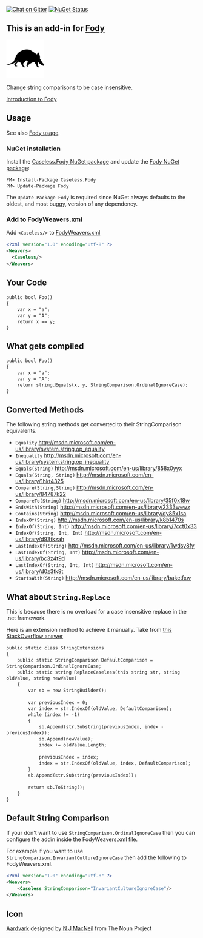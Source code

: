 [![Chat on Gitter](https://img.shields.io/gitter/room/fody/fody.svg?style=flat&max-age=86400)](https://gitter.im/Fody/Fody)
[![NuGet Status](https://badge.fury.io/nu/caseless.fody.svg)](https://www.nuget.org/packages/Caseless.Fody/)


## This is an add-in for [Fody](https://github.com/Fody/Fody) 

![Icon](https://raw.githubusercontent.com/Fody/Caseless/master/package_icon.png)

Change string comparisons to be case insensitive.

[Introduction to Fody](https://github.com/Fody/Fody/wiki/SampleUsage)


## Usage

See also [Fody usage](https://github.com/Fody/Fody#usage).


### NuGet installation

Install the [Caseless.Fody NuGet package](https://nuget.org/packages/Caseless.Fody/) and update the [Fody NuGet package](https://nuget.org/packages/Fody/):

```
PM> Install-Package Caseless.Fody
PM> Update-Package Fody
```

The `Update-Package Fody` is required since NuGet always defaults to the oldest, and most buggy, version of any dependency.


### Add to FodyWeavers.xml

Add `<Caseless/>` to [FodyWeavers.xml](https://github.com/Fody/Fody#add-fodyweaversxml)

```xml
<?xml version="1.0" encoding="utf-8" ?>
<Weavers>
  <Caseless/>
</Weavers>
```



## Your Code

    public bool Foo()
    {
        var x = "a";
        var y = "A";
        return x == y;
    }


## What gets compiled

    public bool Foo()
    {
        var x = "a";
        var y = "A";
        return string.Equals(x, y, StringComparison.OrdinalIgnoreCase);
    }


## Converted Methods

The following string methods get converted to their StringComparison equivalents.

 * `Equality` http://msdn.microsoft.com/en-us/library/system.string.op_equality
 * `Inequality` http://msdn.microsoft.com/en-us/library/system.string.op_inequality
 * `Equals(String)` http://msdn.microsoft.com/en-us/library/858x0yyx
 * `Equals(String, String)` http://msdn.microsoft.com/en-us/library/1hkt4325
 * `Compare(String,String)` http://msdn.microsoft.com/en-us/library/84787k22
 * `CompareTo(String)` http://msdn.microsoft.com/en-us/library/35f0x18w
 * `EndsWith(String)` http://msdn.microsoft.com/en-us/library/2333wewz
 * `Contains(String)` http://msdn.microsoft.com/en-us/library/dy85x1sa
 * `IndexOf(String)` http://msdn.microsoft.com/en-us/library/k8b1470s
 * `IndexOf(String, Int)` http://msdn.microsoft.com/en-us/library/7cct0x33
 * `IndexOf(String, Int, Int)` http://msdn.microsoft.com/en-us/library/d93tkzah
 * `LastIndexOf(String)` http://msdn.microsoft.com/en-us/library/1wdsy8fy
 * `LastIndexOf(String, Int)` http://msdn.microsoft.com/en-us/library/bc3z4t9d
 * `LastIndexOf(String, Int, Int)` http://msdn.microsoft.com/en-us/library/d0z3tk9t
 * `StartsWith(String)` http://msdn.microsoft.com/en-us/library/baketfxw


## What about `String.Replace`

This is because there is no overload for a case insensitive replace in the .net framework.

Here is an extension method to achieve it manually. Take from [this StackOverflow answer](http://stackoverflow.com/a/244933/53158)
 
```
public static class StringExtensions
{
    public static StringComparison DefaultComparison = StringComparison.OrdinalIgnoreCase;
    public static string ReplaceCaseless(this string str, string oldValue, string newValue)
    {
        var sb = new StringBuilder();

        var previousIndex = 0;
        var index = str.IndexOf(oldValue, DefaultComparison);
        while (index != -1)
        {
            sb.Append(str.Substring(previousIndex, index - previousIndex));
            sb.Append(newValue);
            index += oldValue.Length;

            previousIndex = index;
            index = str.IndexOf(oldValue, index, DefaultComparison);
        }
        sb.Append(str.Substring(previousIndex));

        return sb.ToString();
    }
}
```


## Default String Comparison

If your don't want to use `StringComparison.OrdinalIgnoreCase` then you can configure the addin inside the FodyWeavers.xml file.

For example if you want to use `StringComparison.InvariantCultureIgnoreCase` then add the following to FodyWeavers.xml.

```xml
<?xml version="1.0" encoding="utf-8" ?>
<Weavers>
    <Caseless StringComparison="InvariantCultureIgnoreCase"/>
</Weavers>
```


## Icon 

<a href="http://thenounproject.com/noun/aardvark/#icon-No6982" target="_blank">Aardvark</a> designed by <a href="http://thenounproject.com/nmac" target="_blank">N J MacNeil</a> from The Noun Project